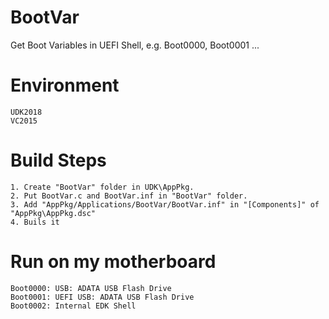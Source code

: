 # BootVar
Get Boot Variables in UEFI Shell, e.g. Boot0000, Boot0001 ...

# Environment
```
UDK2018
VC2015
```

# Build Steps
```
1. Create "BootVar" folder in UDK\AppPkg.
2. Put BootVar.c and BootVar.inf in "BootVar" folder.
3. Add "AppPkg/Applications/BootVar/BootVar.inf" in "[Components]" of "AppPkg\AppPkg.dsc"
4. Buils it
```

# Run on my motherboard
```
Boot0000: USB: ADATA USB Flash Drive
Boot0001: UEFI USB: ADATA USB Flash Drive
Boot0002: Internal EDK Shell
```
